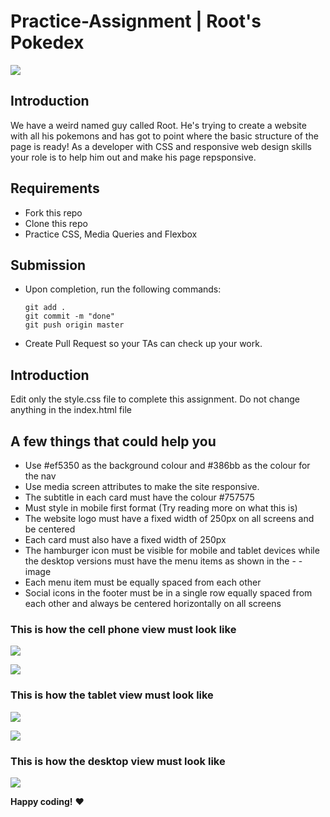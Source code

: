 # Practice-Assignment | Root's Pokedex

![](https://media1.giphy.com/media/vsyKKf1t22nmw/giphy.gif?cid=ecf05e475d1f4ffad259dc7d82015d1d4462ba3f650f30e9&rid=giphy.gif)

## Introduction

We have a weird named guy called Root. He's trying to create a website with all his pokemons and has got to point where the basic structure of the page is ready! As a developer with CSS and responsive web design skills your role is to help him out and make his page repsponsive.  

## Requirements

- Fork this repo
- Clone this repo
- Practice CSS, Media Queries and Flexbox 

## Submission

- Upon completion, run the following commands:

  ```
  git add .
  git commit -m "done"
  git push origin master
  ```

- Create Pull Request so your TAs can check up your work.

## Introduction

Edit only the style.css file to complete this assignment. Do not change anything in the index.html file

## A few things that could help you

- Use #ef5350 as the background colour and #386bb as the colour for the nav
- Use media screen attributes to make the site responsive.
- The subtitle in each card must have the colour #757575
- Must style in mobile first format  (Try reading more on what this is)
- The website logo must have a fixed width of 250px on all screens and be centered
- Each card must also have a fixed width of 250px
- The hamburger icon must be visible for mobile and tablet devices while the desktop versions must have the menu items as shown in the - - image
- Each menu item must be equally spaced from each other
- Social icons in the footer must be in a single row equally spaced from each other and always be centered horizontally on all screens


### This is how the cell phone view must look like 

![](https://i.imgur.com/YsGcXA7.png)

![](https://i.imgur.com/Pvzy88d.png)

### This is how the tablet view must look like 

![](https://i.imgur.com/hhyHCG1.png)

![](https://i.imgur.com/QpR9MNE.png)

### This is how the desktop view must look like 

![](https://i.imgur.com/lVx6Oqu.png)


**Happy coding!** :heart:
